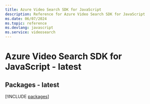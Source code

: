 ```yaml
---
title: Azure Video Search SDK for JavaScript
description: Reference for Azure Video Search SDK for JavaScript
ms.date: 06/07/2024
ms.topic: reference
ms.devlang: javascript
ms.service: videosearch
---
```

# Azure Video Search SDK for JavaScript - latest
## Packages - latest
[!INCLUDE [packages](video-search-index.md)]